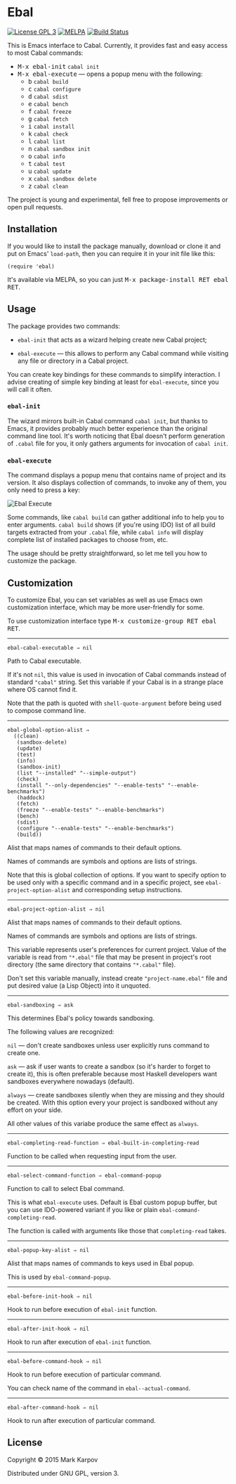 # Ebal

[![License GPL 3](https://img.shields.io/badge/license-GPL_3-green.svg)](http://www.gnu.org/licenses/gpl-3.0.txt)
[![MELPA](http://melpa.org/packages/ebal-badge.svg)](http://melpa.org/#/ebal)
[![Build Status](https://travis-ci.org/mrkkrp/ebal.svg?branch=master)](https://travis-ci.org/mrkkrp/ebal)

This is Emacs interface to Cabal. Currently, it provides fast and easy
access to most Cabal commands:

* <kbd>M-x ebal-init</kbd> `cabal init`
* <kbd>M-x ebal-execute</kbd> — opens a popup menu with the following:
  * <kbd>b</kbd> `cabal build`
  * <kbd>c</kbd> `cabal configure`
  * <kbd>d</kbd> `cabal sdist`
  * <kbd>e</kbd> `cabal bench`
  * <kbd>f</kbd> `cabal freeze`
  * <kbd>g</kbd> `cabal fetch`
  * <kbd>i</kbd> `cabal install`
  * <kbd>k</kbd> `cabal check`
  * <kbd>l</kbd> `cabal list`
  * <kbd>n</kbd> `cabal sandbox init`
  * <kbd>o</kbd> `cabal info`
  * <kbd>t</kbd> `cabal test`
  * <kbd>u</kbd> `cabal update`
  * <kbd>x</kbd> `cabal sandbox delete`
  * <kbd>z</kbd> `cabal clean`

The project is young and experimental, fell free to propose improvements or
open pull requests.

## Installation

If you would like to install the package manually, download or clone it and
put on Emacs' `load-path`, then you can require it in your init file like
this:

```emacs-lisp
(require 'ebal)
```

It's available via MELPA, so you can just <kbd>M-x package-install RET
ebal RET</kbd>.

## Usage

The package provides two commands:

* `ebal-init` that acts as a wizard helping create new Cabal project;

* `ebal-execute` — this allows to perform any Cabal command while visiting
  any file or directory in a Cabal project.

You can create key bindings for these commands to simplify interaction. I
advise creating of simple key binding at least for `ebal-execute`, since you
will call it often.

### `ebal-init`

The wizard mirrors built-in Cabal command `cabal init`, but thanks to Emacs,
it provides probably much better experience than the original command line
tool. It's worth noticing that Ebal doesn't perform generation of `.cabal`
file for you, it only gathers arguments for invocation of `cabal init`.

### `ebal-execute`

The command displays a popup menu that contains name of project and its
version. It also displays collection of commands, to invoke any of them, you
only need to press a key:

![Ebal Execute](https://raw.githubusercontent.com/mrkkrp/ebal/gh-pages/ebal-execute.png)

Some commands, like `cabal build` can gather additional info to help you to
enter arguments. `cabal build` shows (if you're using IDO) list of all build
targets extracted from your `.cabal` file, while `cabal info` will display
complete list of installed packages to choose from, etc.

The usage should be pretty straightforward, so let me tell you how to
customize the package.

## Customization

To customize Ebal, you can set variables as well as use Emacs own
customization interface, which may be more user-friendly for some.

To use customization interface type <kbd>M-x customize-group RET ebal
RET</kbd>.

----

```
ebal-cabal-executable ⇒ nil
```

Path to Cabal executable.

If it's not `nil`, this value is used in invocation of Cabal commands
instead of standard `"cabal"` string. Set this variable if your Cabal is in
a strange place where OS cannot find it.

Note that the path is quoted with `shell-quote-argument` before being used
to compose command line.

----

```
ebal-global-option-alist ⇒
  ((clean)
   (sandbox-delete)
   (update)
   (test)
   (info)
   (sandbox-init)
   (list "--installed" "--simple-output")
   (check)
   (install "--only-dependencies" "--enable-tests" "--enable-benchmarks")
   (haddock)
   (fetch)
   (freeze "--enable-tests" "--enable-benchmarks")
   (bench)
   (sdist)
   (configure "--enable-tests" "--enable-benchmarks")
   (build))
```

Alist that maps names of commands to their default options.

Names of commands are symbols and options are lists of strings.

Note that this is global collection of options. If you want to specify
option to be used only with a specific command and in a specific project,
see `ebal-project-option-alist` and corresponding setup instructions.

----

```
ebal-project-option-alist ⇒ nil
```

Alist that maps names of commands to their default options.

Names of commands are symbols and options are lists of strings.

This variable represents user's preferences for current project. Value of
the variable is read from `"*.ebal"` file that may be present in project's
root directory (the same directory that contains `"*.cabal"` file).

Don't set this variable manually, instead create `"project-name.ebal"` file
and put desired value (a Lisp Object) into it unquoted.

----

```
ebal-sandboxing ⇒ ask
```

This determines Ebal's policy towards sandboxing.

The following values are recognized:

`nil` — don't create sandboxes unless user explicitly runs command to create
one.

`ask` — ask if user wants to create a sandbox (so it's harder to forget to
create it), this is often preferable because most Haskell developers want
sandboxes everywhere nowadays (default).

`always` — create sandboxes silently when they are missing and they should
be created. With this option every your project is sandboxed without any
effort on your side.

All other values of this variabe produce the same effect as `always`.

----

```
ebal-completing-read-function ⇒ ebal-built-in-completing-read
```

Function to be called when requesting input from the user.

----

```
ebal-select-command-function ⇒ ebal-command-popup
```

Function to call to select Ebal command.

This is what `ebal-execute` uses.  Default is Ebal custom popup buffer, but
you can use IDO-powered variant if you like or plain
`ebal-command-completing-read`.

The function is called with arguments like those that `completing-read`
takes.

----

```
ebal-popup-key-alist ⇒ nil
```

Alist that maps names of commands to keys used in Ebal popup.

This is used by `ebal-command-popup`.

----

```
ebal-before-init-hook ⇒ nil
```

Hook to run before execution of `ebal-init` function.

----

```
ebal-after-init-hook ⇒ nil
```

Hook to run after execution of `ebal-init` function.

----

```
ebal-before-command-hook ⇒ nil
```

Hook to run before execution of particular command.

You can check name of the command in `ebal--actual-command`.

----

```
ebal-after-command-hook ⇒ nil
```

Hook to run after execution of particular command.

## License

Copyright © 2015 Mark Karpov

Distributed under GNU GPL, version 3.
